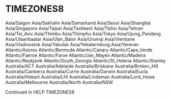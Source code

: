 # TIMEZONES8
  Asia/Saigon                        Asia/Sakhalin
  Asia/Samarkand                     Asia/Seoul
  Asia/Shanghai                      Asia/Singapore
  Asia/Taipei                        Asia/Tashkent
  Asia/Tbilisi                       Asia/Tehran
  Asia/Tel_Aviv                      Asia/Thimbu
  Asia/Thimphu                       Asia/Tokyo
  Asia/Ujung_Pandang                 Asia/Ulaanbaatar
  Asia/Ulan_Bator                    Asia/Urumqi
  Asia/Vientiane                     Asia/Vladivostok
  Asia/Yakutsk                       Asia/Yekaterinburg
  Asia/Yerevan                       Atlantic/Azores
  Atlantic/Bermuda                   Atlantic/Canary
  Atlantic/Cape_Verde                Atlantic/Faeroe
  Atlantic/Faroe                     Atlantic/Jan_Mayen
  Atlantic/Madeira                   Atlantic/Reykjavik
  Atlantic/South_Georgia             Atlantic/St_Helena
  Atlantic/Stanley                   Australia/ACT
  Australia/Adelaide                 Australia/Brisbane
  Australia/Broken_Hill              Australia/Canberra
  Australia/Currie                   Australia/Darwin
  Australia/Eucla                    Australia/Hobart
  Australia/LHI                      Australia/Lindeman
  Australia/Lord_Howe                Australia/Melbourne
  Australia/North                    Australia/NSW

Continued in HELP TIMEZONES9

